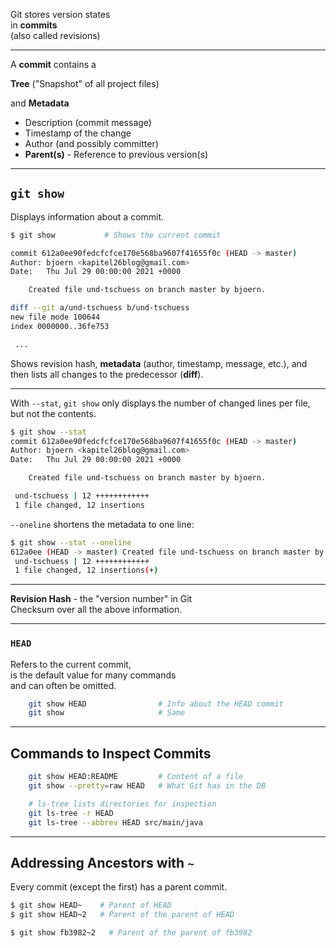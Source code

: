 Git stores version states \
in **commits** \
(also called revisions)

---

A **commit** contains a

**Tree** ("Snapshot" of all project files)

and **Metadata**

 * Description (commit message)
 * Timestamp of the change
 * Author (and possibly committer)
 * **Parent(s)** - Reference to previous version(s)

---

## `git show`

Displays information about a commit.

```bash
$ git show           # Shows the current commit

commit 612a0ee90fedcfcfce170e568ba9607f41655f0c (HEAD -> master)
Author: bjoern <kapitel26blog@gmail.com>
Date:   Thu Jul 29 00:00:00 2021 +0000

    Created file und-tschuess on branch master by bjoern.

diff --git a/und-tschuess b/und-tschuess
new file mode 100644
index 0000000..36fe753

 ...

```

Shows revision hash, **metadata** (author, timestamp, message, etc.), and then lists all changes to the predecessor (**diff**).

---

With `--stat`, `git show` only displays the number of changed lines per file,
but not the contents.

```bash
$ git show --stat
commit 612a0ee90fedcfcfce170e568ba9607f41655f0c (HEAD -> master)
Author: bjoern <kapitel26blog@gmail.com>
Date:   Thu Jul 29 00:00:00 2021 +0000

    Created file und-tschuess on branch master by bjoern.

 und-tschuess | 12 ++++++++++++
 1 file changed, 12 insertions
```

`--oneline` shortens the metadata to one line:

```bash
$ git show --stat --oneline
612a0ee (HEAD -> master) Created file und-tschuess on branch master by bjoern.
 und-tschuess | 12 ++++++++++++
 1 file changed, 12 insertions(+)
```

---

**Revision Hash** - the "version number" in Git \
Checksum over all the above information.

---

### `HEAD`

Refers to the current commit,\
is the default value for many commands\
and can often be omitted.

```bash
    git show HEAD                # Info about the HEAD commit
    git show                     # Same
```

---

## Commands to Inspect Commits

```bash
    git show HEAD:README         # Content of a file
    git show --pretty=raw HEAD   # What Git has in the DB

    # ls-tree lists directories for inspection
    git ls-tree -r HEAD
    git ls-tree --abbrev HEAD src/main/java
```

---

## Addressing Ancestors with **`~`**

Every commit (except the first) has a parent commit.

```bash
$ git show HEAD~    # Parent of HEAD
$ git show HEAD~2   # Parent of the parent of HEAD

$ git show fb3982~2   # Parent of the parent of fb3982
```


